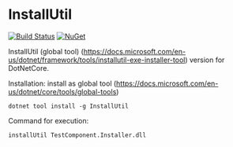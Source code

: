 # InstallUtil
[![Build Status](https://travis-ci.org/flamencist/InstallUtil.svg?branch=master)](https://travis-ci.org/flamencist/InstallUtil)
[![NuGet](https://img.shields.io/nuget/v/InstallUtil.svg)](https://www.nuget.org/packages/InstallUtil/)


InstallUtil (global tool) (https://docs.microsoft.com/en-us/dotnet/framework/tools/installutil-exe-installer-tool) version  for DotNetCore.

Installation: install as global tool (https://docs.microsoft.com/en-us/dotnet/core/tools/global-tools)
```
dotnet tool install -g InstallUtil
```

Command for execution:
```
installUtil TestComponent.Installer.dll

```
